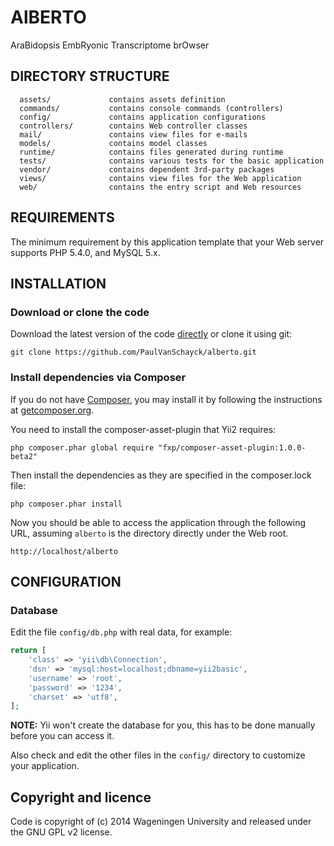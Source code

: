 AlBERTO
=======

AraBidopsis EmbRyonic Transcriptome brOwser 

DIRECTORY STRUCTURE
-------------------

      assets/             contains assets definition
      commands/           contains console commands (controllers)
      config/             contains application configurations
      controllers/        contains Web controller classes
      mail/               contains view files for e-mails
      models/             contains model classes
      runtime/            contains files generated during runtime
      tests/              contains various tests for the basic application
      vendor/             contains dependent 3rd-party packages
      views/              contains view files for the Web application
      web/                contains the entry script and Web resources



REQUIREMENTS
------------

The minimum requirement by this application template that your Web server supports PHP 5.4.0, and MySQL 5.x.


INSTALLATION
------------

### Download or clone the code

Download the latest version of the code [directly](https://github.com/PaulVanSchayck/alberto/archive/master.zip) or clone
it using git:

~~~
git clone https://github.com/PaulVanSchayck/alberto.git
~~~

### Install dependencies via Composer

If you do not have [Composer](http://getcomposer.org/), you may install it by following the instructions
at [getcomposer.org](http://getcomposer.org/doc/00-intro.md#installation-nix).

You need to install the composer-asset-plugin that Yii2 requires:

~~~
php composer.phar global require "fxp/composer-asset-plugin:1.0.0-beta2"
~~~

Then install the dependencies as they are specified in the composer.lock file:

~~~
php composer.phar install
~~~

Now you should be able to access the application through the following URL, assuming `alberto` is the directory
directly under the Web root.

~~~
http://localhost/alberto
~~~

CONFIGURATION
-------------

### Database

Edit the file `config/db.php` with real data, for example:

```php
return [
    'class' => 'yii\db\Connection',
    'dsn' => 'mysql:host=localhost;dbname=yii2basic',
    'username' => 'root',
    'password' => '1234',
    'charset' => 'utf8',
];
```

**NOTE:** Yii won't create the database for you, this has to be done manually before you can access it.

Also check and edit the other files in the `config/` directory to customize your application.

Copyright and licence
---------------------

Code is copyright of (c) 2014 Wageningen University and released under the GNU GPL v2 license.
